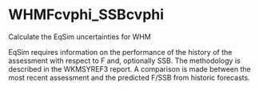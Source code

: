 # WHMFcvphi_SSBcvphi
Calculate the EqSim uncertainties for WHM

EqSim requires information on the performance of the history of the assessment with respect to F and,
optionally SSB. The methodology is described in the WKMSYREF3 report. A comparison is made between the 
most recent assessment and the predicted F/SSB from historic forecasts.